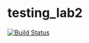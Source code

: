 # testing_lab2
[![Build Status](https://travis-ci.org/khuaigul/testing_lab2.svg?branch=master)](https://travis-ci.org/khuaigul/testing_lab2)
